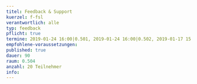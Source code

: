 ```yaml
---
titel: Feedback & Support
kuerzel: f-fsl
verantwortlich: alle
typ: feedback
pflicht: true
termine: 2019-01-24 16:00|0.501, 2019-01-24 16:00|0.502, 2019-01-17 15:00|0.502
empfohlene-voraussetzungen: 
published: true
dauer: 90
raum: 0.504
anzahl: 20 Teilnehmer
info: 
---
```


